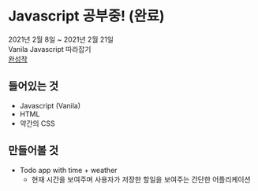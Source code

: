 # Javascript 공부중! (완료)

2021년 2월 8일 ~ 2021년 2월 21일  
Vanila Javascript 따라잡기  
[완성작](https://chichoon.github.io/Boot_Frontend/)

## 들어있는 것

- Javascript (Vanila)
- HTML
- 약간의 CSS

## 만들어볼 것

- Todo app with time + weather
  - 현재 시간을 보여주며 사용자가 저장한 할일을 보여주는 간단한 어플리케이션
